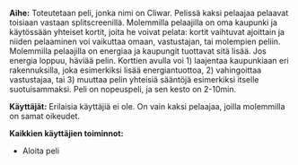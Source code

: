 **Aihe:** Toteutetaan peli, jonka nimi on Cliwar. Pelissä kaksi pelaajaa pelaavat toisiaan vastaan splitscreenillä. Molemmilla pelaajilla on oma kaupunki ja käytössään yhteiset kortit, joita he voivat pelata: kortit vaihtuvat ajoittain ja niiden pelaaminen voi vaikuttaa omaan, vastustajan, tai molempien peliin. Molemmilla pelaajilla on energiaa ja kaupungit tuottavat sitä lisää. Jos energia loppuu, häviää pelin. Korttien avulla voi 1) laajentaa kaupunkiaan eri rakennuksilla, joka esimerkiksi lisää energiantuottoa, 2) vahingoittaa vastustajaa, tai 3) muuttaa pelin yhteisiä sääntöjä esimerkiksi itselle suotuisammaksi. Peli on nopeuspeli, ja sen kesto on 2-10min.

**Käyttäjät:** Erilaisia käyttäjiä ei ole. On vain kaksi pelaajaa, joilla molemmilla on samat oikeudet.

**Kaikkien käyttäjien toiminnot:**
- Aloita peli
